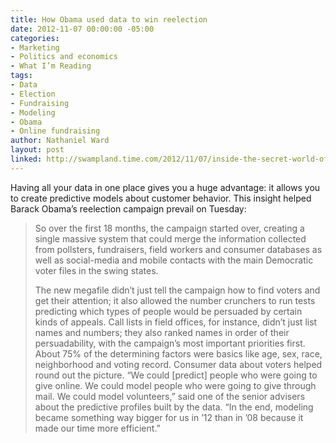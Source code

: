 ```yaml
---
title: How Obama used data to win reelection
date: 2012-11-07 00:00:00 -05:00
categories:
- Marketing
- Politics and economics
- What I’m Reading
tags:
- Data
- Election
- Fundraising
- Modeling
- Obama
- Online fundraising
author: Nathaniel Ward
layout: post
linked: http://swampland.time.com/2012/11/07/inside-the-secret-world-of-quants-and-data-crunchers-who-helped-obama-win/
---
```


Having all your data in one place gives you a huge advantage: it allows you to create predictive models about customer behavior. This insight helped Barack Obama’s reelection campaign prevail on Tuesday:

> So over the first 18 months, the campaign started over, creating a single massive system that could merge the information collected from pollsters, fundraisers, field workers and consumer databases as well as social-media and mobile contacts with the main Democratic voter files in the swing states.
> 
> The new megafile didn’t just tell the campaign how to find voters and get their attention; it also allowed the number crunchers to run tests predicting which types of people would be persuaded by certain kinds of appeals. Call lists in field offices, for instance, didn’t just list names and numbers; they also ranked names in order of their persuadability, with the campaign’s most important priorities first. About 75% of the determining factors were basics like age, sex, race, neighborhood and voting record. Consumer data about voters helped round out the picture. “We could [predict] people who were going to give online. We could model people who were going to give through mail. We could model volunteers,” said one of the senior advisers about the predictive profiles built by the data. “In the end, modeling became something way bigger for us in ’12 than in ’08 because it made our time more efficient.”
